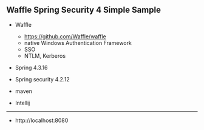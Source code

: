Waffle Spring Security 4 Simple Sample
-------------------------------
* Waffle
    * https://github.com/Waffle/waffle
    * native Windows Authentication Framework
    * SSO
    * NTLM, Kerberos
    

* Spring 4.3.16
* Spring security 4.2.12
* maven
* Intellij
-------------------------------
* http://localhost:8080


